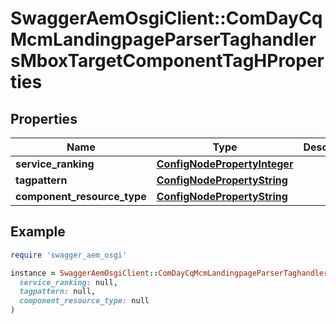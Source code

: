 # SwaggerAemOsgiClient::ComDayCqMcmLandingpageParserTaghandlersMboxTargetComponentTagHProperties

## Properties

| Name | Type | Description | Notes |
| ---- | ---- | ----------- | ----- |
| **service_ranking** | [**ConfigNodePropertyInteger**](ConfigNodePropertyInteger.md) |  | [optional] |
| **tagpattern** | [**ConfigNodePropertyString**](ConfigNodePropertyString.md) |  | [optional] |
| **component_resource_type** | [**ConfigNodePropertyString**](ConfigNodePropertyString.md) |  | [optional] |

## Example

```ruby
require 'swagger_aem_osgi'

instance = SwaggerAemOsgiClient::ComDayCqMcmLandingpageParserTaghandlersMboxTargetComponentTagHProperties.new(
  service_ranking: null,
  tagpattern: null,
  component_resource_type: null
)
```

